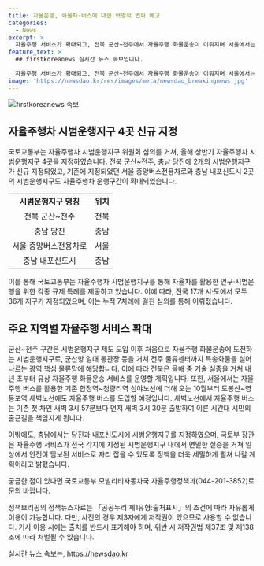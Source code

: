 ```yaml
---
title: 자율운행, 화물차·버스에 대한 혁명적 변화 예고
categories:
  - News
excerpt: >
  자율주행 서비스가 확대되고, 전북 군산~전주에서 자율주행 화물운송이 이뤄지며 서울에서는 자율주행 새벽버스가 도입된다. 국토교통부는 올해 상반기에 자율주행차 시범운행지구 4곳을 지정하고 확대됐다고 밝혔다. 이에 따라 군산~전주와 당진, 서울과 충남 내포신도시에 시범운행지구가 신규 및 확대 지정되었다. 또한, 수도권에서는 새로운 자율주행 버스가 운행되며, 국토부는 더 많은 지역에서 자율주행 서비스가 안전하게 확장될 수 있도록 노력할 계획이라고 밝혔다.
feature_text: >
  ## firstkoreanews 실시간 뉴스 속보입니다.

  자율주행 서비스가 확대되고, 전북 군산~전주에서 자율주행 화물운송이 이뤄지며 서울에서는 자율주행 새벽버스가 도입된다. 국토교통부는 올해 상반기에 자율주행차 시범운행지구 4곳을 지정하고 확대됐다고 밝혔다. 이에 따라 군산~전주와 당진, 서울과 충남 내포신도시에 시범운행지구가 신규 및 확대 지정되었다. 또한, 수도권에서는 새로운 자율주행 버스가 운행되며, 국토부는 더 많은 지역에서 자율주행 서비스가 안전하게 확장될 수 있도록 노력할 계획이라고 밝혔다.
image: 'https://newsdao.kr/res/images/meta/newsdao_breakingnews.jpg'
---
```


<p><img src="https://newsdao.kr/res/images/meta/newsdao_breakingnews.jpg" alt="firstkoreanews 속보" /></p>

<h2 data-ke-size="size26">자율주행차 시범운행지구 4곳 신규 지정</h2>

<p data-ke-size="size16">국토교통부는 자율주행차 시범운행지구 위원회 심의를 거쳐, 올해 상반기 자율주행차 시범운행지구 4곳을 지정하였습니다. 전북 군산~전주, 충남 당진에 2개의 시범운행지구가 신규 지정되었고, 기존에 지정되었던 서울 중앙버스전용차로와 충남 내포신도시 2곳의 시범운행지구도 자율주행차 운행구간이 확대되었습니다.</p>

<table>
  <tr>
    <td style="text-align: center; height: 17px;"><b>시범운행지구 명칭</b></td>
    <td style="text-align: center; height: 17px;"><b>위치</b></td>
  </tr>
  <tr>
    <td style="text-align: center; height: 17px;">전북 군산~전주</td>
    <td style="text-align: center; height: 17px;">전북</td>
  </tr>
  <tr>
    <td style="text-align: center; height: 17px;">충남 당진</td>
    <td style="text-align: center; height: 17px;">충남</td>
  </tr>
  <tr>
    <td style="text-align: center; height: 17px;">서울 중앙버스전용차로</td>
    <td style="text-align: center; height: 17px;">서울</td>
  </tr>
  <tr>
    <td style="text-align: center; height: 17px;">충남 내포신도시</td>
    <td style="text-align: center; height: 17px;">충남</td>
  </tr>
</table>

<p data-ke-size="size16">이를 통해 국토교통부는 자율주행차 시범운행지구를 통해 자율차를 활용한 연구·시범운행을 위한 각종 규제 특례를 제공하고 있습니다. 이에 따라, 전국 17개 시·도에서 모두 36개 지구가 지정되었으며, 이는 누적 7차례에 걸친 심의를 통해 이뤄졌습니다.</p>

<h2 data-ke-size="size26">주요 지역별 자율주행 서비스 확대</h2>

<p data-ke-size="size16">군산~전주 구간은 시범운행지구 제도 도입 이후 처음으로 자율주행 화물운송에 도전하는 시범운행지구로, 군산항 일대 통관장 등을 거쳐 전주 물류센터까지 특송화물을 실어 나르는 광역 핵심 물류망에 해당합니다. 이에 따라 전북은 올해 중 기술 실증을 거쳐 내년 초부터 유상 자율주행 화물운송 서비스를 운영할 계획입니다. 또한, 서울에서는 자율주행 버스를 활용한 기존 합정역~청량리역 심야노선에 더해 오는 10월부터 도봉산~영등포역 새벽노선에도 자율주행 버스를 도입할 예정입니다. 새벽노선에서 자율주행 버스는 기존 첫 차인 새벽 3시 57분보다 먼저 새벽 3시 30분 출발하여 이른 시간대 시민의 출근길을 책임지게 됩니다.</p>

<p data-ke-size="size16">이밖에도, 충남에서는 당진과 내포신도시에 시범운행지구를 지정하였으며, 국토부 장관은 자율주행 서비스가 전국 각지에 지정된 시범운행지구 내에서 면밀한 실증을 거쳐 일상에서 안전이 담보된 서비스로 자리 잡을 수 있도록 정책을 더욱 세밀하게 펼쳐 나갈 계획이라고 밝혔습니다.</p>

<p data-ke-size="size16">궁금한 점이 있다면 국토교통부 모빌리티자동차국 자율주행정책과(044-201-3852)로 문의 바랍니다.</p>

<p data-ke-size="size16">정책브리핑의 정책뉴스자료는 「공공누리 제1유형:출처표시」의 조건에 따라 자유롭게 이용이 가능합니다. 다만, 사진의 경우 제3자에게 저작권이 있으므로 사용할 수 없습니다. 기사 이용 시에는 출처를 반드시 표기해야 하며, 위반 시 저작권법 제37조 및 제138조에 따라 처벌될 수 있습니다.</p>
실시간 뉴스 속보는, <a href="https://newsdao.kr" rel="dofollow">https://newsdao.kr</a>


